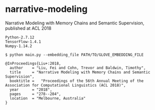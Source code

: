 # narrative-modeling
Narrative Modeling with Memory Chains and Semantic Supervision, published at ACL 2018

```
Python-2.7.12
TensorFlow-1.4.1
Numpy-1.14.2
```

```shell
$ python main.py --embedding_file PATH/TO/GLOVE_EMBEDDING_FILE
```

```
@InProceedings{Liu+:2018,
  author    = "Liu, Fei and Cohn, Trevor and Baldwin, Timothy",
  title     = "Narrative Modeling with Memory Chains and Semantic Supervision",
  booktitle = 	"Proceedings of the 56th Annual Meeting of the Association for Computational Linguistics (ACL 2018)",
  year      = "2018",
  pages     = "278--284",
  location  = "Melbourne, Australia"
}
```
